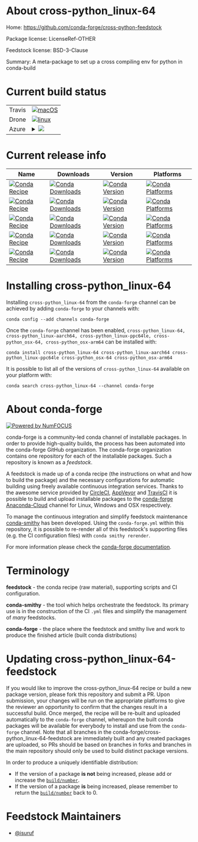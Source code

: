About cross-python_linux-64
===========================

Home: https://github.com/conda-forge/cross-python-feedstock

Package license: LicenseRef-OTHER

Feedstock license: BSD-3-Clause

Summary: A meta-package to set up a cross compiling env for python in conda-build



Current build status
====================


<table><tr>
    <td>Travis</td>
    <td>
      <a href="https://travis-ci.com/conda-forge/cross-python-feedstock">
        <img alt="macOS" src="https://img.shields.io/travis/com/conda-forge/cross-python-feedstock/master.svg?label=macOS">
      </a>
    </td>
  </tr><tr>
    <td>Drone</td>
    <td>
      <a href="https://cloud.drone.io/conda-forge/cross-python-feedstock">
        <img alt="linux" src="https://img.shields.io/drone/build/conda-forge/cross-python-feedstock/master.svg?label=Linux">
      </a>
    </td>
  </tr>
    
  <tr>
    <td>Azure</td>
    <td>
      <details>
        <summary>
          <a href="https://dev.azure.com/conda-forge/feedstock-builds/_build/latest?definitionId=10723&branchName=master">
            <img src="https://dev.azure.com/conda-forge/feedstock-builds/_apis/build/status/cross-python-feedstock?branchName=master">
          </a>
        </summary>
        <table>
          <thead><tr><th>Variant</th><th>Status</th></tr></thead>
          <tbody><tr>
              <td>linux_64_cross_target_platformlinux-64target_platformlinux-64version3.6</td>
              <td>
                <a href="https://dev.azure.com/conda-forge/feedstock-builds/_build/latest?definitionId=10723&branchName=master">
                  <img src="https://dev.azure.com/conda-forge/feedstock-builds/_apis/build/status/cross-python-feedstock?branchName=master&jobName=linux&configuration=linux_64_cross_target_platformlinux-64target_platformlinux-64version3.6" alt="variant">
                </a>
              </td>
            </tr><tr>
              <td>linux_64_cross_target_platformlinux-64target_platformlinux-64version3.7</td>
              <td>
                <a href="https://dev.azure.com/conda-forge/feedstock-builds/_build/latest?definitionId=10723&branchName=master">
                  <img src="https://dev.azure.com/conda-forge/feedstock-builds/_apis/build/status/cross-python-feedstock?branchName=master&jobName=linux&configuration=linux_64_cross_target_platformlinux-64target_platformlinux-64version3.7" alt="variant">
                </a>
              </td>
            </tr><tr>
              <td>linux_64_cross_target_platformlinux-64target_platformlinux-64version3.8</td>
              <td>
                <a href="https://dev.azure.com/conda-forge/feedstock-builds/_build/latest?definitionId=10723&branchName=master">
                  <img src="https://dev.azure.com/conda-forge/feedstock-builds/_apis/build/status/cross-python-feedstock?branchName=master&jobName=linux&configuration=linux_64_cross_target_platformlinux-64target_platformlinux-64version3.8" alt="variant">
                </a>
              </td>
            </tr><tr>
              <td>linux_64_cross_target_platformlinux-aarch64target_platformlinux-64version3.6</td>
              <td>
                <a href="https://dev.azure.com/conda-forge/feedstock-builds/_build/latest?definitionId=10723&branchName=master">
                  <img src="https://dev.azure.com/conda-forge/feedstock-builds/_apis/build/status/cross-python-feedstock?branchName=master&jobName=linux&configuration=linux_64_cross_target_platformlinux-aarch64target_platformlinux-64version3.6" alt="variant">
                </a>
              </td>
            </tr><tr>
              <td>linux_64_cross_target_platformlinux-aarch64target_platformlinux-64version3.7</td>
              <td>
                <a href="https://dev.azure.com/conda-forge/feedstock-builds/_build/latest?definitionId=10723&branchName=master">
                  <img src="https://dev.azure.com/conda-forge/feedstock-builds/_apis/build/status/cross-python-feedstock?branchName=master&jobName=linux&configuration=linux_64_cross_target_platformlinux-aarch64target_platformlinux-64version3.7" alt="variant">
                </a>
              </td>
            </tr><tr>
              <td>linux_64_cross_target_platformlinux-aarch64target_platformlinux-64version3.8</td>
              <td>
                <a href="https://dev.azure.com/conda-forge/feedstock-builds/_build/latest?definitionId=10723&branchName=master">
                  <img src="https://dev.azure.com/conda-forge/feedstock-builds/_apis/build/status/cross-python-feedstock?branchName=master&jobName=linux&configuration=linux_64_cross_target_platformlinux-aarch64target_platformlinux-64version3.8" alt="variant">
                </a>
              </td>
            </tr><tr>
              <td>linux_64_cross_target_platformlinux-ppc64letarget_platformlinux-64version3.6</td>
              <td>
                <a href="https://dev.azure.com/conda-forge/feedstock-builds/_build/latest?definitionId=10723&branchName=master">
                  <img src="https://dev.azure.com/conda-forge/feedstock-builds/_apis/build/status/cross-python-feedstock?branchName=master&jobName=linux&configuration=linux_64_cross_target_platformlinux-ppc64letarget_platformlinux-64version3.6" alt="variant">
                </a>
              </td>
            </tr><tr>
              <td>linux_64_cross_target_platformlinux-ppc64letarget_platformlinux-64version3.7</td>
              <td>
                <a href="https://dev.azure.com/conda-forge/feedstock-builds/_build/latest?definitionId=10723&branchName=master">
                  <img src="https://dev.azure.com/conda-forge/feedstock-builds/_apis/build/status/cross-python-feedstock?branchName=master&jobName=linux&configuration=linux_64_cross_target_platformlinux-ppc64letarget_platformlinux-64version3.7" alt="variant">
                </a>
              </td>
            </tr><tr>
              <td>linux_64_cross_target_platformlinux-ppc64letarget_platformlinux-64version3.8</td>
              <td>
                <a href="https://dev.azure.com/conda-forge/feedstock-builds/_build/latest?definitionId=10723&branchName=master">
                  <img src="https://dev.azure.com/conda-forge/feedstock-builds/_apis/build/status/cross-python-feedstock?branchName=master&jobName=linux&configuration=linux_64_cross_target_platformlinux-ppc64letarget_platformlinux-64version3.8" alt="variant">
                </a>
              </td>
            </tr><tr>
              <td>linux_64_cross_target_platformosx-64target_platformlinux-64version3.6</td>
              <td>
                <a href="https://dev.azure.com/conda-forge/feedstock-builds/_build/latest?definitionId=10723&branchName=master">
                  <img src="https://dev.azure.com/conda-forge/feedstock-builds/_apis/build/status/cross-python-feedstock?branchName=master&jobName=linux&configuration=linux_64_cross_target_platformosx-64target_platformlinux-64version3.6" alt="variant">
                </a>
              </td>
            </tr><tr>
              <td>linux_64_cross_target_platformosx-64target_platformlinux-64version3.7</td>
              <td>
                <a href="https://dev.azure.com/conda-forge/feedstock-builds/_build/latest?definitionId=10723&branchName=master">
                  <img src="https://dev.azure.com/conda-forge/feedstock-builds/_apis/build/status/cross-python-feedstock?branchName=master&jobName=linux&configuration=linux_64_cross_target_platformosx-64target_platformlinux-64version3.7" alt="variant">
                </a>
              </td>
            </tr><tr>
              <td>linux_64_cross_target_platformosx-64target_platformlinux-64version3.8</td>
              <td>
                <a href="https://dev.azure.com/conda-forge/feedstock-builds/_build/latest?definitionId=10723&branchName=master">
                  <img src="https://dev.azure.com/conda-forge/feedstock-builds/_apis/build/status/cross-python-feedstock?branchName=master&jobName=linux&configuration=linux_64_cross_target_platformosx-64target_platformlinux-64version3.8" alt="variant">
                </a>
              </td>
            </tr><tr>
              <td>linux_64_cross_target_platformosx-arm64target_platformlinux-64version3.6</td>
              <td>
                <a href="https://dev.azure.com/conda-forge/feedstock-builds/_build/latest?definitionId=10723&branchName=master">
                  <img src="https://dev.azure.com/conda-forge/feedstock-builds/_apis/build/status/cross-python-feedstock?branchName=master&jobName=linux&configuration=linux_64_cross_target_platformosx-arm64target_platformlinux-64version3.6" alt="variant">
                </a>
              </td>
            </tr><tr>
              <td>linux_64_cross_target_platformosx-arm64target_platformlinux-64version3.7</td>
              <td>
                <a href="https://dev.azure.com/conda-forge/feedstock-builds/_build/latest?definitionId=10723&branchName=master">
                  <img src="https://dev.azure.com/conda-forge/feedstock-builds/_apis/build/status/cross-python-feedstock?branchName=master&jobName=linux&configuration=linux_64_cross_target_platformosx-arm64target_platformlinux-64version3.7" alt="variant">
                </a>
              </td>
            </tr><tr>
              <td>linux_64_cross_target_platformosx-arm64target_platformlinux-64version3.8</td>
              <td>
                <a href="https://dev.azure.com/conda-forge/feedstock-builds/_build/latest?definitionId=10723&branchName=master">
                  <img src="https://dev.azure.com/conda-forge/feedstock-builds/_apis/build/status/cross-python-feedstock?branchName=master&jobName=linux&configuration=linux_64_cross_target_platformosx-arm64target_platformlinux-64version3.8" alt="variant">
                </a>
              </td>
            </tr><tr>
              <td>linux_aarch64_cross_target_platformlinux-64target_platformlinux-aarch64version3.6</td>
              <td>
                <a href="https://dev.azure.com/conda-forge/feedstock-builds/_build/latest?definitionId=10723&branchName=master">
                  <img src="https://dev.azure.com/conda-forge/feedstock-builds/_apis/build/status/cross-python-feedstock?branchName=master&jobName=linux&configuration=linux_aarch64_cross_target_platformlinux-64target_platformlinux-aarch64version3.6" alt="variant">
                </a>
              </td>
            </tr><tr>
              <td>linux_aarch64_cross_target_platformlinux-64target_platformlinux-aarch64version3.7</td>
              <td>
                <a href="https://dev.azure.com/conda-forge/feedstock-builds/_build/latest?definitionId=10723&branchName=master">
                  <img src="https://dev.azure.com/conda-forge/feedstock-builds/_apis/build/status/cross-python-feedstock?branchName=master&jobName=linux&configuration=linux_aarch64_cross_target_platformlinux-64target_platformlinux-aarch64version3.7" alt="variant">
                </a>
              </td>
            </tr><tr>
              <td>linux_aarch64_cross_target_platformlinux-64target_platformlinux-aarch64version3.8</td>
              <td>
                <a href="https://dev.azure.com/conda-forge/feedstock-builds/_build/latest?definitionId=10723&branchName=master">
                  <img src="https://dev.azure.com/conda-forge/feedstock-builds/_apis/build/status/cross-python-feedstock?branchName=master&jobName=linux&configuration=linux_aarch64_cross_target_platformlinux-64target_platformlinux-aarch64version3.8" alt="variant">
                </a>
              </td>
            </tr><tr>
              <td>linux_aarch64_cross_target_platformlinux-aarch64target_platformlinux-aarch64version3.6</td>
              <td>
                <a href="https://dev.azure.com/conda-forge/feedstock-builds/_build/latest?definitionId=10723&branchName=master">
                  <img src="https://dev.azure.com/conda-forge/feedstock-builds/_apis/build/status/cross-python-feedstock?branchName=master&jobName=linux&configuration=linux_aarch64_cross_target_platformlinux-aarch64target_platformlinux-aarch64version3.6" alt="variant">
                </a>
              </td>
            </tr><tr>
              <td>linux_aarch64_cross_target_platformlinux-aarch64target_platformlinux-aarch64version3.7</td>
              <td>
                <a href="https://dev.azure.com/conda-forge/feedstock-builds/_build/latest?definitionId=10723&branchName=master">
                  <img src="https://dev.azure.com/conda-forge/feedstock-builds/_apis/build/status/cross-python-feedstock?branchName=master&jobName=linux&configuration=linux_aarch64_cross_target_platformlinux-aarch64target_platformlinux-aarch64version3.7" alt="variant">
                </a>
              </td>
            </tr><tr>
              <td>linux_aarch64_cross_target_platformlinux-aarch64target_platformlinux-aarch64version3.8</td>
              <td>
                <a href="https://dev.azure.com/conda-forge/feedstock-builds/_build/latest?definitionId=10723&branchName=master">
                  <img src="https://dev.azure.com/conda-forge/feedstock-builds/_apis/build/status/cross-python-feedstock?branchName=master&jobName=linux&configuration=linux_aarch64_cross_target_platformlinux-aarch64target_platformlinux-aarch64version3.8" alt="variant">
                </a>
              </td>
            </tr><tr>
              <td>linux_aarch64_cross_target_platformlinux-ppc64letarget_platformlinux-aarch64version3.6</td>
              <td>
                <a href="https://dev.azure.com/conda-forge/feedstock-builds/_build/latest?definitionId=10723&branchName=master">
                  <img src="https://dev.azure.com/conda-forge/feedstock-builds/_apis/build/status/cross-python-feedstock?branchName=master&jobName=linux&configuration=linux_aarch64_cross_target_platformlinux-ppc64letarget_platformlinux-aarch64version3.6" alt="variant">
                </a>
              </td>
            </tr><tr>
              <td>linux_aarch64_cross_target_platformlinux-ppc64letarget_platformlinux-aarch64version3.7</td>
              <td>
                <a href="https://dev.azure.com/conda-forge/feedstock-builds/_build/latest?definitionId=10723&branchName=master">
                  <img src="https://dev.azure.com/conda-forge/feedstock-builds/_apis/build/status/cross-python-feedstock?branchName=master&jobName=linux&configuration=linux_aarch64_cross_target_platformlinux-ppc64letarget_platformlinux-aarch64version3.7" alt="variant">
                </a>
              </td>
            </tr><tr>
              <td>linux_aarch64_cross_target_platformlinux-ppc64letarget_platformlinux-aarch64version3.8</td>
              <td>
                <a href="https://dev.azure.com/conda-forge/feedstock-builds/_build/latest?definitionId=10723&branchName=master">
                  <img src="https://dev.azure.com/conda-forge/feedstock-builds/_apis/build/status/cross-python-feedstock?branchName=master&jobName=linux&configuration=linux_aarch64_cross_target_platformlinux-ppc64letarget_platformlinux-aarch64version3.8" alt="variant">
                </a>
              </td>
            </tr><tr>
              <td>linux_aarch64_cross_target_platformosx-64target_platformlinux-aarch64version3.6</td>
              <td>
                <a href="https://dev.azure.com/conda-forge/feedstock-builds/_build/latest?definitionId=10723&branchName=master">
                  <img src="https://dev.azure.com/conda-forge/feedstock-builds/_apis/build/status/cross-python-feedstock?branchName=master&jobName=linux&configuration=linux_aarch64_cross_target_platformosx-64target_platformlinux-aarch64version3.6" alt="variant">
                </a>
              </td>
            </tr><tr>
              <td>linux_aarch64_cross_target_platformosx-64target_platformlinux-aarch64version3.7</td>
              <td>
                <a href="https://dev.azure.com/conda-forge/feedstock-builds/_build/latest?definitionId=10723&branchName=master">
                  <img src="https://dev.azure.com/conda-forge/feedstock-builds/_apis/build/status/cross-python-feedstock?branchName=master&jobName=linux&configuration=linux_aarch64_cross_target_platformosx-64target_platformlinux-aarch64version3.7" alt="variant">
                </a>
              </td>
            </tr><tr>
              <td>linux_aarch64_cross_target_platformosx-64target_platformlinux-aarch64version3.8</td>
              <td>
                <a href="https://dev.azure.com/conda-forge/feedstock-builds/_build/latest?definitionId=10723&branchName=master">
                  <img src="https://dev.azure.com/conda-forge/feedstock-builds/_apis/build/status/cross-python-feedstock?branchName=master&jobName=linux&configuration=linux_aarch64_cross_target_platformosx-64target_platformlinux-aarch64version3.8" alt="variant">
                </a>
              </td>
            </tr><tr>
              <td>linux_aarch64_cross_target_platformosx-arm64target_platformlinux-aarch64version3.6</td>
              <td>
                <a href="https://dev.azure.com/conda-forge/feedstock-builds/_build/latest?definitionId=10723&branchName=master">
                  <img src="https://dev.azure.com/conda-forge/feedstock-builds/_apis/build/status/cross-python-feedstock?branchName=master&jobName=linux&configuration=linux_aarch64_cross_target_platformosx-arm64target_platformlinux-aarch64version3.6" alt="variant">
                </a>
              </td>
            </tr><tr>
              <td>linux_aarch64_cross_target_platformosx-arm64target_platformlinux-aarch64version3.7</td>
              <td>
                <a href="https://dev.azure.com/conda-forge/feedstock-builds/_build/latest?definitionId=10723&branchName=master">
                  <img src="https://dev.azure.com/conda-forge/feedstock-builds/_apis/build/status/cross-python-feedstock?branchName=master&jobName=linux&configuration=linux_aarch64_cross_target_platformosx-arm64target_platformlinux-aarch64version3.7" alt="variant">
                </a>
              </td>
            </tr><tr>
              <td>linux_aarch64_cross_target_platformosx-arm64target_platformlinux-aarch64version3.8</td>
              <td>
                <a href="https://dev.azure.com/conda-forge/feedstock-builds/_build/latest?definitionId=10723&branchName=master">
                  <img src="https://dev.azure.com/conda-forge/feedstock-builds/_apis/build/status/cross-python-feedstock?branchName=master&jobName=linux&configuration=linux_aarch64_cross_target_platformosx-arm64target_platformlinux-aarch64version3.8" alt="variant">
                </a>
              </td>
            </tr><tr>
              <td>linux_ppc64le_cross_target_platformlinux-64target_platformlinux-ppc64leversion3.6</td>
              <td>
                <a href="https://dev.azure.com/conda-forge/feedstock-builds/_build/latest?definitionId=10723&branchName=master">
                  <img src="https://dev.azure.com/conda-forge/feedstock-builds/_apis/build/status/cross-python-feedstock?branchName=master&jobName=linux&configuration=linux_ppc64le_cross_target_platformlinux-64target_platformlinux-ppc64leversion3.6" alt="variant">
                </a>
              </td>
            </tr><tr>
              <td>linux_ppc64le_cross_target_platformlinux-64target_platformlinux-ppc64leversion3.7</td>
              <td>
                <a href="https://dev.azure.com/conda-forge/feedstock-builds/_build/latest?definitionId=10723&branchName=master">
                  <img src="https://dev.azure.com/conda-forge/feedstock-builds/_apis/build/status/cross-python-feedstock?branchName=master&jobName=linux&configuration=linux_ppc64le_cross_target_platformlinux-64target_platformlinux-ppc64leversion3.7" alt="variant">
                </a>
              </td>
            </tr><tr>
              <td>linux_ppc64le_cross_target_platformlinux-64target_platformlinux-ppc64leversion3.8</td>
              <td>
                <a href="https://dev.azure.com/conda-forge/feedstock-builds/_build/latest?definitionId=10723&branchName=master">
                  <img src="https://dev.azure.com/conda-forge/feedstock-builds/_apis/build/status/cross-python-feedstock?branchName=master&jobName=linux&configuration=linux_ppc64le_cross_target_platformlinux-64target_platformlinux-ppc64leversion3.8" alt="variant">
                </a>
              </td>
            </tr><tr>
              <td>linux_ppc64le_cross_target_platformlinux-aarch64target_platformlinux-ppc64leversion3.6</td>
              <td>
                <a href="https://dev.azure.com/conda-forge/feedstock-builds/_build/latest?definitionId=10723&branchName=master">
                  <img src="https://dev.azure.com/conda-forge/feedstock-builds/_apis/build/status/cross-python-feedstock?branchName=master&jobName=linux&configuration=linux_ppc64le_cross_target_platformlinux-aarch64target_platformlinux-ppc64leversion3.6" alt="variant">
                </a>
              </td>
            </tr><tr>
              <td>linux_ppc64le_cross_target_platformlinux-aarch64target_platformlinux-ppc64leversion3.7</td>
              <td>
                <a href="https://dev.azure.com/conda-forge/feedstock-builds/_build/latest?definitionId=10723&branchName=master">
                  <img src="https://dev.azure.com/conda-forge/feedstock-builds/_apis/build/status/cross-python-feedstock?branchName=master&jobName=linux&configuration=linux_ppc64le_cross_target_platformlinux-aarch64target_platformlinux-ppc64leversion3.7" alt="variant">
                </a>
              </td>
            </tr><tr>
              <td>linux_ppc64le_cross_target_platformlinux-aarch64target_platformlinux-ppc64leversion3.8</td>
              <td>
                <a href="https://dev.azure.com/conda-forge/feedstock-builds/_build/latest?definitionId=10723&branchName=master">
                  <img src="https://dev.azure.com/conda-forge/feedstock-builds/_apis/build/status/cross-python-feedstock?branchName=master&jobName=linux&configuration=linux_ppc64le_cross_target_platformlinux-aarch64target_platformlinux-ppc64leversion3.8" alt="variant">
                </a>
              </td>
            </tr><tr>
              <td>linux_ppc64le_cross_target_platformlinux-ppc64letarget_platformlinux-ppc64leversion3.6</td>
              <td>
                <a href="https://dev.azure.com/conda-forge/feedstock-builds/_build/latest?definitionId=10723&branchName=master">
                  <img src="https://dev.azure.com/conda-forge/feedstock-builds/_apis/build/status/cross-python-feedstock?branchName=master&jobName=linux&configuration=linux_ppc64le_cross_target_platformlinux-ppc64letarget_platformlinux-ppc64leversion3.6" alt="variant">
                </a>
              </td>
            </tr><tr>
              <td>linux_ppc64le_cross_target_platformlinux-ppc64letarget_platformlinux-ppc64leversion3.7</td>
              <td>
                <a href="https://dev.azure.com/conda-forge/feedstock-builds/_build/latest?definitionId=10723&branchName=master">
                  <img src="https://dev.azure.com/conda-forge/feedstock-builds/_apis/build/status/cross-python-feedstock?branchName=master&jobName=linux&configuration=linux_ppc64le_cross_target_platformlinux-ppc64letarget_platformlinux-ppc64leversion3.7" alt="variant">
                </a>
              </td>
            </tr><tr>
              <td>linux_ppc64le_cross_target_platformlinux-ppc64letarget_platformlinux-ppc64leversion3.8</td>
              <td>
                <a href="https://dev.azure.com/conda-forge/feedstock-builds/_build/latest?definitionId=10723&branchName=master">
                  <img src="https://dev.azure.com/conda-forge/feedstock-builds/_apis/build/status/cross-python-feedstock?branchName=master&jobName=linux&configuration=linux_ppc64le_cross_target_platformlinux-ppc64letarget_platformlinux-ppc64leversion3.8" alt="variant">
                </a>
              </td>
            </tr><tr>
              <td>linux_ppc64le_cross_target_platformosx-64target_platformlinux-ppc64leversion3.6</td>
              <td>
                <a href="https://dev.azure.com/conda-forge/feedstock-builds/_build/latest?definitionId=10723&branchName=master">
                  <img src="https://dev.azure.com/conda-forge/feedstock-builds/_apis/build/status/cross-python-feedstock?branchName=master&jobName=linux&configuration=linux_ppc64le_cross_target_platformosx-64target_platformlinux-ppc64leversion3.6" alt="variant">
                </a>
              </td>
            </tr><tr>
              <td>linux_ppc64le_cross_target_platformosx-64target_platformlinux-ppc64leversion3.7</td>
              <td>
                <a href="https://dev.azure.com/conda-forge/feedstock-builds/_build/latest?definitionId=10723&branchName=master">
                  <img src="https://dev.azure.com/conda-forge/feedstock-builds/_apis/build/status/cross-python-feedstock?branchName=master&jobName=linux&configuration=linux_ppc64le_cross_target_platformosx-64target_platformlinux-ppc64leversion3.7" alt="variant">
                </a>
              </td>
            </tr><tr>
              <td>linux_ppc64le_cross_target_platformosx-64target_platformlinux-ppc64leversion3.8</td>
              <td>
                <a href="https://dev.azure.com/conda-forge/feedstock-builds/_build/latest?definitionId=10723&branchName=master">
                  <img src="https://dev.azure.com/conda-forge/feedstock-builds/_apis/build/status/cross-python-feedstock?branchName=master&jobName=linux&configuration=linux_ppc64le_cross_target_platformosx-64target_platformlinux-ppc64leversion3.8" alt="variant">
                </a>
              </td>
            </tr><tr>
              <td>linux_ppc64le_cross_target_platformosx-arm64target_platformlinux-ppc64leversion3.6</td>
              <td>
                <a href="https://dev.azure.com/conda-forge/feedstock-builds/_build/latest?definitionId=10723&branchName=master">
                  <img src="https://dev.azure.com/conda-forge/feedstock-builds/_apis/build/status/cross-python-feedstock?branchName=master&jobName=linux&configuration=linux_ppc64le_cross_target_platformosx-arm64target_platformlinux-ppc64leversion3.6" alt="variant">
                </a>
              </td>
            </tr><tr>
              <td>linux_ppc64le_cross_target_platformosx-arm64target_platformlinux-ppc64leversion3.7</td>
              <td>
                <a href="https://dev.azure.com/conda-forge/feedstock-builds/_build/latest?definitionId=10723&branchName=master">
                  <img src="https://dev.azure.com/conda-forge/feedstock-builds/_apis/build/status/cross-python-feedstock?branchName=master&jobName=linux&configuration=linux_ppc64le_cross_target_platformosx-arm64target_platformlinux-ppc64leversion3.7" alt="variant">
                </a>
              </td>
            </tr><tr>
              <td>linux_ppc64le_cross_target_platformosx-arm64target_platformlinux-ppc64leversion3.8</td>
              <td>
                <a href="https://dev.azure.com/conda-forge/feedstock-builds/_build/latest?definitionId=10723&branchName=master">
                  <img src="https://dev.azure.com/conda-forge/feedstock-builds/_apis/build/status/cross-python-feedstock?branchName=master&jobName=linux&configuration=linux_ppc64le_cross_target_platformosx-arm64target_platformlinux-ppc64leversion3.8" alt="variant">
                </a>
              </td>
            </tr><tr>
              <td>osx_64_cross_target_platformlinux-64target_platformosx-64version3.6</td>
              <td>
                <a href="https://dev.azure.com/conda-forge/feedstock-builds/_build/latest?definitionId=10723&branchName=master">
                  <img src="https://dev.azure.com/conda-forge/feedstock-builds/_apis/build/status/cross-python-feedstock?branchName=master&jobName=osx&configuration=osx_64_cross_target_platformlinux-64target_platformosx-64version3.6" alt="variant">
                </a>
              </td>
            </tr><tr>
              <td>osx_64_cross_target_platformlinux-64target_platformosx-64version3.7</td>
              <td>
                <a href="https://dev.azure.com/conda-forge/feedstock-builds/_build/latest?definitionId=10723&branchName=master">
                  <img src="https://dev.azure.com/conda-forge/feedstock-builds/_apis/build/status/cross-python-feedstock?branchName=master&jobName=osx&configuration=osx_64_cross_target_platformlinux-64target_platformosx-64version3.7" alt="variant">
                </a>
              </td>
            </tr><tr>
              <td>osx_64_cross_target_platformlinux-64target_platformosx-64version3.8</td>
              <td>
                <a href="https://dev.azure.com/conda-forge/feedstock-builds/_build/latest?definitionId=10723&branchName=master">
                  <img src="https://dev.azure.com/conda-forge/feedstock-builds/_apis/build/status/cross-python-feedstock?branchName=master&jobName=osx&configuration=osx_64_cross_target_platformlinux-64target_platformosx-64version3.8" alt="variant">
                </a>
              </td>
            </tr><tr>
              <td>osx_64_cross_target_platformlinux-aarch64target_platformosx-64version3.6</td>
              <td>
                <a href="https://dev.azure.com/conda-forge/feedstock-builds/_build/latest?definitionId=10723&branchName=master">
                  <img src="https://dev.azure.com/conda-forge/feedstock-builds/_apis/build/status/cross-python-feedstock?branchName=master&jobName=osx&configuration=osx_64_cross_target_platformlinux-aarch64target_platformosx-64version3.6" alt="variant">
                </a>
              </td>
            </tr><tr>
              <td>osx_64_cross_target_platformlinux-aarch64target_platformosx-64version3.7</td>
              <td>
                <a href="https://dev.azure.com/conda-forge/feedstock-builds/_build/latest?definitionId=10723&branchName=master">
                  <img src="https://dev.azure.com/conda-forge/feedstock-builds/_apis/build/status/cross-python-feedstock?branchName=master&jobName=osx&configuration=osx_64_cross_target_platformlinux-aarch64target_platformosx-64version3.7" alt="variant">
                </a>
              </td>
            </tr><tr>
              <td>osx_64_cross_target_platformlinux-aarch64target_platformosx-64version3.8</td>
              <td>
                <a href="https://dev.azure.com/conda-forge/feedstock-builds/_build/latest?definitionId=10723&branchName=master">
                  <img src="https://dev.azure.com/conda-forge/feedstock-builds/_apis/build/status/cross-python-feedstock?branchName=master&jobName=osx&configuration=osx_64_cross_target_platformlinux-aarch64target_platformosx-64version3.8" alt="variant">
                </a>
              </td>
            </tr><tr>
              <td>osx_64_cross_target_platformlinux-ppc64letarget_platformosx-64version3.6</td>
              <td>
                <a href="https://dev.azure.com/conda-forge/feedstock-builds/_build/latest?definitionId=10723&branchName=master">
                  <img src="https://dev.azure.com/conda-forge/feedstock-builds/_apis/build/status/cross-python-feedstock?branchName=master&jobName=osx&configuration=osx_64_cross_target_platformlinux-ppc64letarget_platformosx-64version3.6" alt="variant">
                </a>
              </td>
            </tr><tr>
              <td>osx_64_cross_target_platformlinux-ppc64letarget_platformosx-64version3.7</td>
              <td>
                <a href="https://dev.azure.com/conda-forge/feedstock-builds/_build/latest?definitionId=10723&branchName=master">
                  <img src="https://dev.azure.com/conda-forge/feedstock-builds/_apis/build/status/cross-python-feedstock?branchName=master&jobName=osx&configuration=osx_64_cross_target_platformlinux-ppc64letarget_platformosx-64version3.7" alt="variant">
                </a>
              </td>
            </tr><tr>
              <td>osx_64_cross_target_platformlinux-ppc64letarget_platformosx-64version3.8</td>
              <td>
                <a href="https://dev.azure.com/conda-forge/feedstock-builds/_build/latest?definitionId=10723&branchName=master">
                  <img src="https://dev.azure.com/conda-forge/feedstock-builds/_apis/build/status/cross-python-feedstock?branchName=master&jobName=osx&configuration=osx_64_cross_target_platformlinux-ppc64letarget_platformosx-64version3.8" alt="variant">
                </a>
              </td>
            </tr><tr>
              <td>osx_64_cross_target_platformosx-64target_platformosx-64version3.6</td>
              <td>
                <a href="https://dev.azure.com/conda-forge/feedstock-builds/_build/latest?definitionId=10723&branchName=master">
                  <img src="https://dev.azure.com/conda-forge/feedstock-builds/_apis/build/status/cross-python-feedstock?branchName=master&jobName=osx&configuration=osx_64_cross_target_platformosx-64target_platformosx-64version3.6" alt="variant">
                </a>
              </td>
            </tr><tr>
              <td>osx_64_cross_target_platformosx-64target_platformosx-64version3.7</td>
              <td>
                <a href="https://dev.azure.com/conda-forge/feedstock-builds/_build/latest?definitionId=10723&branchName=master">
                  <img src="https://dev.azure.com/conda-forge/feedstock-builds/_apis/build/status/cross-python-feedstock?branchName=master&jobName=osx&configuration=osx_64_cross_target_platformosx-64target_platformosx-64version3.7" alt="variant">
                </a>
              </td>
            </tr><tr>
              <td>osx_64_cross_target_platformosx-64target_platformosx-64version3.8</td>
              <td>
                <a href="https://dev.azure.com/conda-forge/feedstock-builds/_build/latest?definitionId=10723&branchName=master">
                  <img src="https://dev.azure.com/conda-forge/feedstock-builds/_apis/build/status/cross-python-feedstock?branchName=master&jobName=osx&configuration=osx_64_cross_target_platformosx-64target_platformosx-64version3.8" alt="variant">
                </a>
              </td>
            </tr><tr>
              <td>osx_64_cross_target_platformosx-arm64target_platformosx-64version3.6</td>
              <td>
                <a href="https://dev.azure.com/conda-forge/feedstock-builds/_build/latest?definitionId=10723&branchName=master">
                  <img src="https://dev.azure.com/conda-forge/feedstock-builds/_apis/build/status/cross-python-feedstock?branchName=master&jobName=osx&configuration=osx_64_cross_target_platformosx-arm64target_platformosx-64version3.6" alt="variant">
                </a>
              </td>
            </tr><tr>
              <td>osx_64_cross_target_platformosx-arm64target_platformosx-64version3.7</td>
              <td>
                <a href="https://dev.azure.com/conda-forge/feedstock-builds/_build/latest?definitionId=10723&branchName=master">
                  <img src="https://dev.azure.com/conda-forge/feedstock-builds/_apis/build/status/cross-python-feedstock?branchName=master&jobName=osx&configuration=osx_64_cross_target_platformosx-arm64target_platformosx-64version3.7" alt="variant">
                </a>
              </td>
            </tr><tr>
              <td>osx_64_cross_target_platformosx-arm64target_platformosx-64version3.8</td>
              <td>
                <a href="https://dev.azure.com/conda-forge/feedstock-builds/_build/latest?definitionId=10723&branchName=master">
                  <img src="https://dev.azure.com/conda-forge/feedstock-builds/_apis/build/status/cross-python-feedstock?branchName=master&jobName=osx&configuration=osx_64_cross_target_platformosx-arm64target_platformosx-64version3.8" alt="variant">
                </a>
              </td>
            </tr>
          </tbody>
        </table>
      </details>
    </td>
  </tr>
</table>

Current release info
====================

| Name | Downloads | Version | Platforms |
| --- | --- | --- | --- |
| [![Conda Recipe](https://img.shields.io/badge/recipe-cross--python_linux--64-green.svg)](https://anaconda.org/conda-forge/cross-python_linux-64) | [![Conda Downloads](https://img.shields.io/conda/dn/conda-forge/cross-python_linux-64.svg)](https://anaconda.org/conda-forge/cross-python_linux-64) | [![Conda Version](https://img.shields.io/conda/vn/conda-forge/cross-python_linux-64.svg)](https://anaconda.org/conda-forge/cross-python_linux-64) | [![Conda Platforms](https://img.shields.io/conda/pn/conda-forge/cross-python_linux-64.svg)](https://anaconda.org/conda-forge/cross-python_linux-64) |
| [![Conda Recipe](https://img.shields.io/badge/recipe-cross--python_linux--aarch64-green.svg)](https://anaconda.org/conda-forge/cross-python_linux-aarch64) | [![Conda Downloads](https://img.shields.io/conda/dn/conda-forge/cross-python_linux-aarch64.svg)](https://anaconda.org/conda-forge/cross-python_linux-aarch64) | [![Conda Version](https://img.shields.io/conda/vn/conda-forge/cross-python_linux-aarch64.svg)](https://anaconda.org/conda-forge/cross-python_linux-aarch64) | [![Conda Platforms](https://img.shields.io/conda/pn/conda-forge/cross-python_linux-aarch64.svg)](https://anaconda.org/conda-forge/cross-python_linux-aarch64) |
| [![Conda Recipe](https://img.shields.io/badge/recipe-cross--python_linux--ppc64le-green.svg)](https://anaconda.org/conda-forge/cross-python_linux-ppc64le) | [![Conda Downloads](https://img.shields.io/conda/dn/conda-forge/cross-python_linux-ppc64le.svg)](https://anaconda.org/conda-forge/cross-python_linux-ppc64le) | [![Conda Version](https://img.shields.io/conda/vn/conda-forge/cross-python_linux-ppc64le.svg)](https://anaconda.org/conda-forge/cross-python_linux-ppc64le) | [![Conda Platforms](https://img.shields.io/conda/pn/conda-forge/cross-python_linux-ppc64le.svg)](https://anaconda.org/conda-forge/cross-python_linux-ppc64le) |
| [![Conda Recipe](https://img.shields.io/badge/recipe-cross--python_osx--64-green.svg)](https://anaconda.org/conda-forge/cross-python_osx-64) | [![Conda Downloads](https://img.shields.io/conda/dn/conda-forge/cross-python_osx-64.svg)](https://anaconda.org/conda-forge/cross-python_osx-64) | [![Conda Version](https://img.shields.io/conda/vn/conda-forge/cross-python_osx-64.svg)](https://anaconda.org/conda-forge/cross-python_osx-64) | [![Conda Platforms](https://img.shields.io/conda/pn/conda-forge/cross-python_osx-64.svg)](https://anaconda.org/conda-forge/cross-python_osx-64) |
| [![Conda Recipe](https://img.shields.io/badge/recipe-cross--python_osx--arm64-green.svg)](https://anaconda.org/conda-forge/cross-python_osx-arm64) | [![Conda Downloads](https://img.shields.io/conda/dn/conda-forge/cross-python_osx-arm64.svg)](https://anaconda.org/conda-forge/cross-python_osx-arm64) | [![Conda Version](https://img.shields.io/conda/vn/conda-forge/cross-python_osx-arm64.svg)](https://anaconda.org/conda-forge/cross-python_osx-arm64) | [![Conda Platforms](https://img.shields.io/conda/pn/conda-forge/cross-python_osx-arm64.svg)](https://anaconda.org/conda-forge/cross-python_osx-arm64) |

Installing cross-python_linux-64
================================

Installing `cross-python_linux-64` from the `conda-forge` channel can be achieved by adding `conda-forge` to your channels with:

```
conda config --add channels conda-forge
```

Once the `conda-forge` channel has been enabled, `cross-python_linux-64, cross-python_linux-aarch64, cross-python_linux-ppc64le, cross-python_osx-64, cross-python_osx-arm64` can be installed with:

```
conda install cross-python_linux-64 cross-python_linux-aarch64 cross-python_linux-ppc64le cross-python_osx-64 cross-python_osx-arm64
```

It is possible to list all of the versions of `cross-python_linux-64` available on your platform with:

```
conda search cross-python_linux-64 --channel conda-forge
```


About conda-forge
=================

[![Powered by NumFOCUS](https://img.shields.io/badge/powered%20by-NumFOCUS-orange.svg?style=flat&colorA=E1523D&colorB=007D8A)](http://numfocus.org)

conda-forge is a community-led conda channel of installable packages.
In order to provide high-quality builds, the process has been automated into the
conda-forge GitHub organization. The conda-forge organization contains one repository
for each of the installable packages. Such a repository is known as a *feedstock*.

A feedstock is made up of a conda recipe (the instructions on what and how to build
the package) and the necessary configurations for automatic building using freely
available continuous integration services. Thanks to the awesome service provided by
[CircleCI](https://circleci.com/), [AppVeyor](https://www.appveyor.com/)
and [TravisCI](https://travis-ci.com/) it is possible to build and upload installable
packages to the [conda-forge](https://anaconda.org/conda-forge)
[Anaconda-Cloud](https://anaconda.org/) channel for Linux, Windows and OSX respectively.

To manage the continuous integration and simplify feedstock maintenance
[conda-smithy](https://github.com/conda-forge/conda-smithy) has been developed.
Using the ``conda-forge.yml`` within this repository, it is possible to re-render all of
this feedstock's supporting files (e.g. the CI configuration files) with ``conda smithy rerender``.

For more information please check the [conda-forge documentation](https://conda-forge.org/docs/).

Terminology
===========

**feedstock** - the conda recipe (raw material), supporting scripts and CI configuration.

**conda-smithy** - the tool which helps orchestrate the feedstock.
                   Its primary use is in the construction of the CI ``.yml`` files
                   and simplify the management of *many* feedstocks.

**conda-forge** - the place where the feedstock and smithy live and work to
                  produce the finished article (built conda distributions)


Updating cross-python_linux-64-feedstock
========================================

If you would like to improve the cross-python_linux-64 recipe or build a new
package version, please fork this repository and submit a PR. Upon submission,
your changes will be run on the appropriate platforms to give the reviewer an
opportunity to confirm that the changes result in a successful build. Once
merged, the recipe will be re-built and uploaded automatically to the
`conda-forge` channel, whereupon the built conda packages will be available for
everybody to install and use from the `conda-forge` channel.
Note that all branches in the conda-forge/cross-python_linux-64-feedstock are
immediately built and any created packages are uploaded, so PRs should be based
on branches in forks and branches in the main repository should only be used to
build distinct package versions.

In order to produce a uniquely identifiable distribution:
 * If the version of a package **is not** being increased, please add or increase
   the [``build/number``](https://conda.io/docs/user-guide/tasks/build-packages/define-metadata.html#build-number-and-string).
 * If the version of a package **is** being increased, please remember to return
   the [``build/number``](https://conda.io/docs/user-guide/tasks/build-packages/define-metadata.html#build-number-and-string)
   back to 0.

Feedstock Maintainers
=====================

* [@isuruf](https://github.com/isuruf/)

